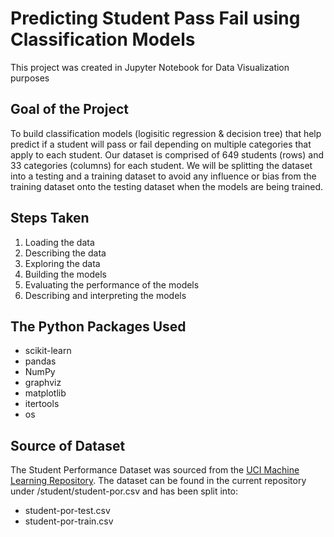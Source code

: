 # Predicting Student Pass Fail using Classification Models
This project was created in Jupyter Notebook for Data Visualization purposes
## Goal of the Project
To build classification models (logisitic regression & decision tree) that help predict if a student will pass or fail depending on multiple categories that apply to each student. Our dataset is comprised of 649 students (rows) and 33 categories (columns) for each student. We will be splitting the dataset into a testing and a training dataset to avoid any influence or bias from the training dataset onto the testing dataset when the models are being trained. 

## Steps Taken
1. Loading the data
2. Describing the data
3. Exploring the data
4. Building the models
5. Evaluating the performance of the models
6. Describing and interpreting the models

## The Python Packages Used
- scikit-learn 
- pandas
- NumPy
- graphviz
- matplotlib
- itertools
- os

## Source of Dataset
The Student Performance Dataset was sourced from the [UCI Machine Learning Repository](https://archive.ics.uci.edu/ml/datasets/Student+Performance).
The dataset can be found in the current repository under /student/student-por.csv and has been split into:
- student-por-test.csv
- student-por-train.csv
